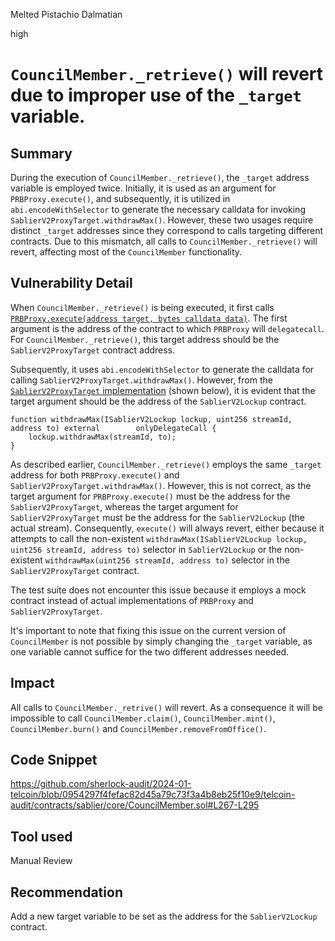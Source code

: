Melted Pistachio Dalmatian

high

# `CouncilMember._retrieve()` will revert due to improper use of the `_target` variable.

## Summary
During the execution of `CouncilMember._retrieve()`, the `_target` address variable is employed twice. Initially, it is used as an argument for `PRBProxy.execute()`, and subsequently, it is utilized in `abi.encodeWithSelector` to generate the necessary calldata for invoking `SablierV2ProxyTarget.withdrawMax()`. However, these two usages require distinct `_target` addresses since they correspond to calls targeting different contracts. Due to this mismatch, all calls to `CouncilMember._retrieve()` will revert, affecting most of the `CouncilMember` functionality.

## Vulnerability Detail
When `CouncilMember._retrieve()` is being executed, it first calls [`PRBProxy.execute(address target, bytes calldata data)`](https://github.com/PaulRBerg/prb-proxy/blob/fa13cf09fbf544a2d575b45884b8e94a79a02c06/src/PRBProxy.sol#L90-L101). The first argument is the address of the contract to which `PRBProxy` will `delegatecall`. For `CouncilMember._retrieve()`, this target address should be the `SablierV2ProxyTarget` contract address.

Subsequently, it uses `abi.encodeWithSelector` to generate the calldata for calling `SablierV2ProxyTarget.withdrawMax()`. However, from the [`SablierV2ProxyTarget` implementation](https://github.com/sablier-labs/v2-periphery/blob/0004fd2e61e032df3d895045ec414ecb212ddcc8/src/abstracts/SablierV2ProxyTarget.sol#L141-L143) (shown below), it is evident that the target argument should be the address of the `SablierV2Lockup` contract.

```solidity
function withdrawMax(ISablierV2Lockup lockup, uint256 streamId, address to) external        onlyDelegateCall {
    lockup.withdrawMax(streamId, to);
}
```

As described earlier, `CouncilMember._retrieve()` employs the same `_target` address for both `PRBProxy.execute()` and `SablierV2ProxyTarget.withdrawMax()`. However, this is not correct, as the target argument for `PRBProxy.execute()` must be the address for the `SablierV2ProxyTarget`, whereas the target argument for `SablierV2ProxyTarget` must be the address for the `SablierV2Lockup` (the actual stream). Consequently, `execute()` will always revert, either because it attempts to call the non-existent `withdrawMax(ISablierV2Lockup lockup, uint256 streamId, address to)` selector in `SablierV2Lockup` or the non-existent `withdrawMax(uint256 streamId, address to)` selector in the `SablierV2ProxyTarget` contract.

The test suite does not encounter this issue because it employs a mock contract instead of actual implementations of `PRBProxy` and `SablierV2ProxyTarget`.

It's important to note that fixing this issue on the current version of `CouncilMember` is not possible by simply changing the `_target` variable, as one variable cannot suffice for the two different addresses needed.

## Impact
All calls to `CouncilMember._retrive()` will revert. As a consequence it will be impossible to call `CouncilMember.claim()`, `CouncilMember.mint()`, `CouncilMember.burn()` and `CouncilMember.removeFromOffice()`. 

## Code Snippet
https://github.com/sherlock-audit/2024-01-telcoin/blob/0954297f4fefac82d45a79c73f3a4b8eb25f10e9/telcoin-audit/contracts/sablier/core/CouncilMember.sol#L267-L295

## Tool used
Manual Review

## Recommendation
Add a new target variable to be set as the address for the `SablierV2Lockup` contract.
